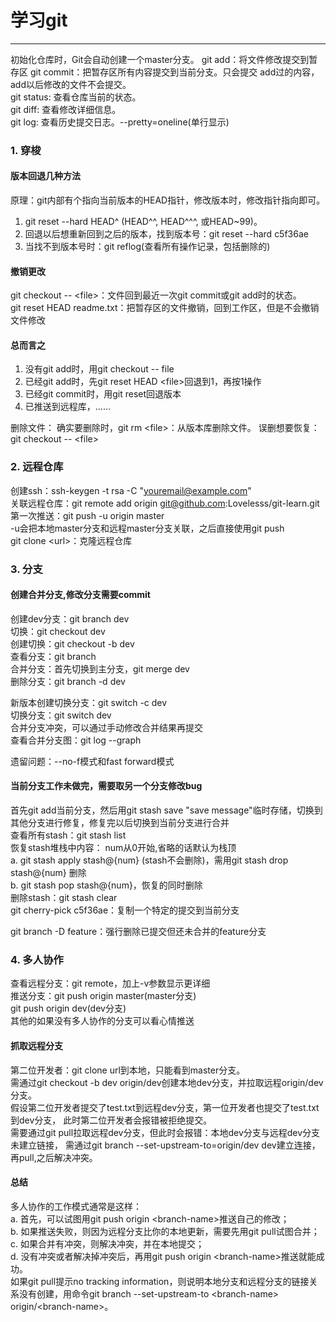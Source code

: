 # 学习git
---
初始化仓库时，Git会自动创建一个master分支。
git add：将文件修改提交到暂存区
git commit：把暂存区所有内容提交到当前分支。只会提交
add过的内容，add以后修改的文件不会提交。  
git status: 查看仓库当前的状态。  
git diff: 查看修改详细信息。  
git log: 查看历史提交日志。--pretty=oneline(单行显示)

### 1. 穿梭
#### 版本回退几种方法
原理：git内部有个指向当前版本的HEAD指针，修改版本时，修改指针指向即可。    
1. git reset --hard HEAD^ (HEAD^^, HEAD^^^, 或HEAD~99)。  
2. 回退以后想重新回到之后的版本，找到版本号：git reset --hard c5f36ae  
3. 当找不到版本号时：git reflog(查看所有操作记录，包括删除的)
#### 撤销更改
git checkout -- \<file\>：文件回到最近一次git commit或git add时的状态。  
git reset HEAD readme.txt：把暂存区的文件撤销，回到工作区，但是不会撤销文件修改
#### 总而言之
1. 没有git add时，用git checkout -- file
2. 已经git add时，先git reset HEAD \<file\>回退到1，再按1操作
3. 已经git commit时，用git reset回退版本
4. 已推送到远程库，……

删除文件：
确实要删除时，git rm \<file\>：从版本库删除文件。
误删想要恢复：git checkout -- \<file\>

### 2. 远程仓库
创建ssh：ssh-keygen -t rsa -C "youremail@example.com"  
关联远程仓库：git remote add origin git@github.com:Lovelesss/git-learn.git  
第一次推送：git push -u origin master  
-u会把本地master分支和远程master分支关联，之后直接使用git push  
git clone \<url\>：克隆远程仓库

### 3. 分支
#### 创建合并分支,修改分支需要commit
创建dev分支：git branch dev  
切换：git checkout dev  
创建切换：git checkout -b dev  
查看分支：git branch  
合并分支：首先切换到主分支，git merge dev  
删除分支：git branch -d dev  

新版本创建切换分支：git switch -c dev  
切换分支：git switch dev  
合并分支冲突，可以通过手动修改合并结果再提交  
查看合并分支图：git log --graph

遗留问题：--no-f模式和fast forward模式

#### 当前分支工作未做完，需要取另一个分支修改bug
首先git add当前分支，然后用git stash save "save message"临时存储，切换到其他分支进行修复，修复完以后切换到当前分支进行合并  
查看所有stash：git stash list   
恢复stash堆栈中内容：  num从0开始,省略的话默认为栈顶  
a. git stash apply stash@{num} (stash不会删除)，需用git stash drop stash@{num} 删除  
b. git stash pop stash@{num}，恢复的同时删除  
删除stash：git stash clear  
git cherry-pick c5f36ae：复制一个特定的提交到当前分支

git branch -D feature：强行删除已提交但还未合并的feature分支

### 4. 多人协作
查看远程分支：git remote，加上-v参数显示更详细  
推送分支：git push origin master(master分支)  
git push origin dev(dev分支)  
其他的如果没有多人协作的分支可以看心情推送

#### 抓取远程分支
第二位开发者：git clone url到本地，只能看到master分支。  
需通过git checkout -b dev origin/dev创建本地dev分支，并拉取远程origin/dev分支。  
假设第二位开发者提交了test.txt到远程dev分支，第一位开发者也提交了test.txt到dev分支，
此时第二位开发者会报错被拒绝提交。  
需要通过git pull拉取远程dev分支，但此时会报错：本地dev分支与远程dev分支未建立链接，
需通过git branch --set-upstream-to=origin/dev dev建立连接，再pull,之后解决冲突。

#### 总结
多人协作的工作模式通常是这样：  
a. 首先，可以试图用git push origin \<branch-name\>推送自己的修改；  
b. 如果推送失败，则因为远程分支比你的本地更新，需要先用git pull试图合并；  
c. 如果合并有冲突，则解决冲突，并在本地提交；  
d. 没有冲突或者解决掉冲突后，再用git push origin \<branch-name\>推送就能成功。  
如果git pull提示no tracking information，则说明本地分支和远程分支的链接关系没有创建，用命令git branch --set-upstream-to \<branch-name\> origin/\<branch-name\>。  



